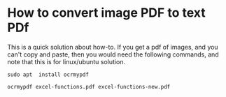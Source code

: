 # How to convert image PDF to text PDf

This is a quick solution about how-to. If you get a pdf of images, and you can't copy and paste, then you would need the following commands, and note that this is for linux/ubuntu solution.

`sudo apt  install ocrmypdf`

`ocrmypdf excel-functions.pdf excel-functions-new.pdf`
